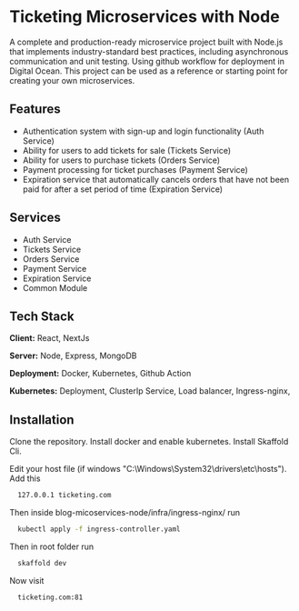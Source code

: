 
# Ticketing Microservices with Node

A complete and production-ready microservice project built with Node.js that implements industry-standard best practices, including asynchronous communication and unit testing. Using github workflow for deployment in Digital Ocean. This project can be used as a reference or starting point for creating your own microservices. 


## Features

- Authentication system with sign-up and login functionality (Auth Service)
- Ability for users to add tickets for sale (Tickets Service)
- Ability for users to purchase tickets (Orders Service)
- Payment processing for ticket purchases (Payment Service)
- Expiration service that automatically cancels orders that have not been paid for after a set period of time (Expiration Service)


## Services

- Auth Service
- Tickets Service
- Orders Service
- Payment Service
- Expiration Service
- Common Module


## Tech Stack

**Client:** React, NextJs

**Server:** Node, Express, MongoDB

**Deployment:** Docker, Kubernetes, Github Action

**Kubernetes:** Deployment, ClusterIp Service, Load balancer, Ingress-nginx, 


## Installation

Clone the repository. Install docker and enable kubernetes. Install Skaffold Cli.

Edit your host file (if windows "C:\Windows\System32\drivers\etc\hosts"). Add this

```bash
  127.0.0.1 ticketing.com
```

Then inside blog-micoservices-node/infra/ingress-nginx/ run

```bash
  kubectl apply -f ingress-controller.yaml
```
Then in root folder run

```bash
  skaffold dev
```

Now visit

```bash
  ticketing.com:81
```
    


